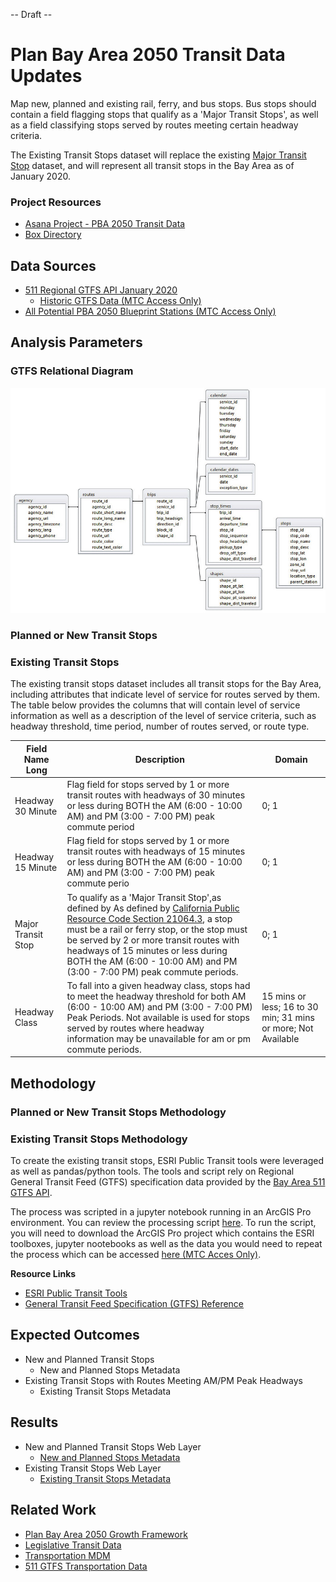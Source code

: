 -- Draft --

# Plan Bay Area 2050 Transit Data Updates


Map new, planned and existing rail, ferry, and bus stops. Bus stops should contain a field flagging stops that qualify as a 'Major Transit Stops', as well as a field classifying stops served by routes meeting certain headway criteria.

The Existing Transit Stops dataset will replace the existing [Major Transit Stop](https://mtc.maps.arcgis.com/home/item.html?id=561dc5b42fa9451b95faf615a3054260) dataset, and will represent all transit stops in the Bay Area as of January 2020. 

### Project Resources

- [Asana Project - PBA 2050 Transit Data](https://app.asana.com/0/229355710745434/1177953172585985)
- [Box Directory](https://mtcdrive.box.com/s/ahdbq95qsuhpov42cmut147qp70sgj1g) 

## Data Sources

- [511 Regional GTFS API January 2020](https://511.org/open-data/transit)
	- [Historic GTFS Data (MTC Access Only)](https://mtcdrive.box.com/s/704dfa2xadbcn91youc7pcaccnrlmvu1)
- [All Potential PBA 2050 Blueprint Stations (MTC Access Only)](https://mtcdrive.box.com/s/zn6geq8qtgh1gb88c28k1mdwbnlwfeg2)


## Analysis Parameters


### GTFS Relational Diagram

![gtfs_diagram](img/Relations-among-different-text-files-of-a-GTFS-feed.png)

### Planned or New Transit Stops

### Existing Transit Stops

The existing transit stops dataset includes all transit stops for the Bay Area, including attributes that indicate level of service for routes served by them. The table below provides the columns that will contain level of service information as well as a description of the level of service criteria, such as headway threshold, time period, number of routes served, or route type. 


| Field Name Long    | Description                                                                                                                                                                                                                                                                                                                           | Domain                                                        |
|--------------------|---------------------------------------------------------------------------------------------------------------------------------------------------------------------------------------------------------------------------------------------------------------------------------------------------------------------------------------|---------------------------------------------------------------|
| Headway 30 Minute  | Flag field for stops served by 1 or more transit routes with headways of 30 minutes or less during BOTH the AM (6:00 - 10:00 AM) and PM (3:00 - 7:00 PM) peak commute period                                                                                                                                                          | 0; 1                                                          |
| Headway 15 Minute  | Flag field for stops served by 1 or more transit routes with headways of 15 minutes or less during BOTH the AM (6:00 - 10:00 AM) and PM (3:00 - 7:00 PM) peak commute perio                                                                                                                                                           | 0; 1                                                          |
| Major Transit Stop | To qualify as a 'Major Transit Stop',as defined by As defined by [California Public Resource Code Section 21064.3](https://leginfo.legislature.ca.gov/faces/codes_displaySection.xhtml?sectionNum=21064.3.&lawCode=PRC), a stop must be a rail or ferry stop, or the stop must be served by 2 or more transit routes with headways of 15 minutes or less during BOTH the AM (6:00 - 10:00 AM) and PM (3:00 - 7:00 PM) peak commute periods.  | 0; 1                                                          |
| Headway Class      | To fall into a given headway class, stops had to meet the headway threshold for both AM (6:00 - 10:00 AM) and PM (3:00 - 7:00 PM) Peak Periods. Not available is used for stops served by routes where headway information may be unavailable for am or pm commute periods.                                                           | 15 mins or less; 16 to 30 min; 31 mins or more; Not Available |

## Methodology

### Planned or New Transit Stops Methodology

### Existing Transit Stops Methodology

To create the existing transit stops, ESRI Public Transit tools were leveraged as well as pandas/python tools. The tools and script rely on Regional General Transit Feed (GTFS) specification data provided by the [Bay Area 511 GTFS API](https://511.org/open-data/transit). 

The process was scripted in a jupyter notebook running in an ArcGIS Pro environment. You can review the processing script [here](gtfs_transit_stop_processing.ipynb). To run the script, you will need to download the ArcGIS Pro project which contains the ESRI toolboxes, jupyter nootebooks as well as the data you would need to repeat the process which can be accessed [here (MTC Acces Only)](https://mtcdrive.box.com/s/y3jxhreaufsndou3jhmka6m4s7xxgxba).   

**Resource Links**
- [ESRI Public Transit Tools](https://github.com/Esri/public-transit-tools)
- [General Transit Feed Specification (GTFS) Reference](https://github.com/google/transit/blob/master/gtfs/spec/en/reference.md#stopstxt)

## Expected Outcomes

- New and Planned Transit Stops
	- New and Planned Stops Metadata
- Existing Transit Stops with Routes Meeting AM/PM Peak Headways
	- Existing Transit Stops Metadata

## Results

- New and Planned Transit Stops Web Layer
	- [New and Planned Stops Metadata](transit_stops_potential_schema.csv)
- Existing Transit Stops Web Layer
	- [Existing Transit Stops Metadata](transit_stops_existing_schema.csv)

## Related Work

- [Plan Bay Area 2050 Growth Framework](Plan-Bay-Area-2050-Growth-Framework)
- [Legislative Transit Data](https://github.com/BayAreaMetro/Data-Analysis-Projects/blob/master/legislative_transit_data.md)
- [Transportation MDM](https://github.com/BayAreaMetro/DataServices/tree/master/Project-Documentation/mdm/transportation-mdm)
- [511 GTFS Transportation Data](https://github.com/BayAreaMetro/DataServices/blob/master/Project-Documentation/mdm/transportation-mdm/511_GTFS.md)

